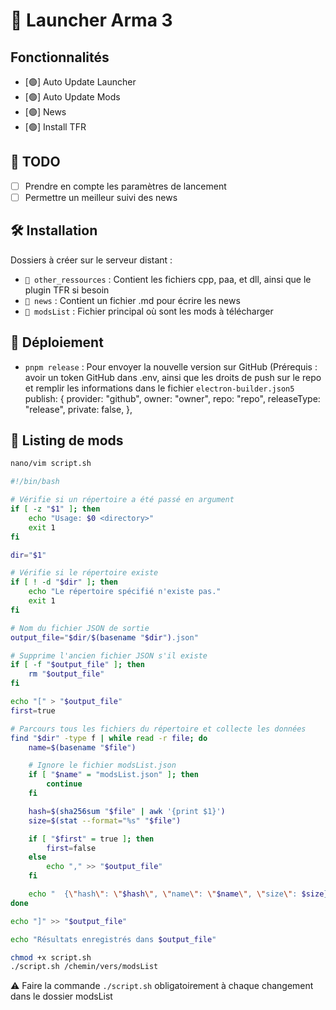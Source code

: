 # 🚀 Launcher Arma 3

## Fonctionnalités

- [🟢] Auto Update Launcher
- [🟢] Auto Update Mods
- [🟢] News
- [🟢] Install TFR

## 📝 TODO

- [ ] Prendre en compte les paramètres de lancement
- [ ] Permettre un meilleur suivi des news

## 🛠️ Installation

Dossiers à créer sur le serveur distant :

- `📁 other_ressources` : Contient les fichiers cpp, paa, et dll, ainsi que le plugin TFR si besoin
- `📁 news` : Contient un fichier .md pour écrire les news
- `📁 modsList` : Fichier principal où sont les mods à télécharger

## 🚀 Déploiement

- `pnpm release` : Pour envoyer la nouvelle version sur GitHub (Prérequis : avoir un token GitHub dans .env, ainsi que les droits de push sur le repo et remplir les informations dans le fichier `electron-builder.json5`  
  publish: {
  provider: "github",
  owner: "owner",
  repo: "repo",
  releaseType: "release",
  private: false,
  },

## 📜 Listing de mods

```sh
nano/vim script.sh
```

```sh
#!/bin/bash

# Vérifie si un répertoire a été passé en argument
if [ -z "$1" ]; then
    echo "Usage: $0 <directory>"
    exit 1
fi

dir="$1"

# Vérifie si le répertoire existe
if [ ! -d "$dir" ]; then
    echo "Le répertoire spécifié n'existe pas."
    exit 1
fi

# Nom du fichier JSON de sortie
output_file="$dir/$(basename "$dir").json"

# Supprime l'ancien fichier JSON s'il existe
if [ -f "$output_file" ]; then
    rm "$output_file"
fi

echo "[" > "$output_file"
first=true

# Parcours tous les fichiers du répertoire et collecte les données
find "$dir" -type f | while read -r file; do
    name=$(basename "$file")

    # Ignore le fichier modsList.json
    if [ "$name" = "modsList.json" ]; then
        continue
    fi

    hash=$(sha256sum "$file" | awk '{print $1}')
    size=$(stat --format="%s" "$file")

    if [ "$first" = true ]; then
        first=false
    else
        echo "," >> "$output_file"
    fi

    echo "  {\"hash\": \"$hash\", \"name\": \"$name\", \"size\": $size}" >> "$output_file"
done

echo "]" >> "$output_file"

echo "Résultats enregistrés dans $output_file"
```

```sh
chmod +x script.sh
./script.sh /chemin/vers/modsList
```

⚠️ Faire la commande `./script.sh` obligatoirement à chaque changement dans le dossier modsList
